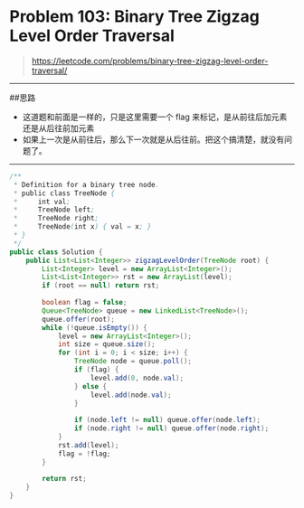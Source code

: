 # Problem 103: Binary Tree Zigzag Level Order Traversal

> https://leetcode.com/problems/binary-tree-zigzag-level-order-traversal/

----
##思路
* 这道题和前面是一样的，只是这里需要一个 flag 来标记，是从前往后加元素还是从后往前加元素
* 如果上一次是从前往后，那么下一次就是从后往前。把这个搞清楚，就没有问题了。

-----


```java
/**
 * Definition for a binary tree node.
 * public class TreeNode {
 *     int val;
 *     TreeNode left;
 *     TreeNode right;
 *     TreeNode(int x) { val = x; }
 * }
 */
public class Solution {
    public List<List<Integer>> zigzagLevelOrder(TreeNode root) {
        List<Integer> level = new ArrayList<Integer>();
        List<List<Integer>> rst = new ArrayList(level);
        if (root == null) return rst;
        
        boolean flag = false;
        Queue<TreeNode> queue = new LinkedList<TreeNode>();
        queue.offer(root);
        while (!queue.isEmpty()) {
            level = new ArrayList<Integer>();
            int size = queue.size();
            for (int i = 0; i < size; i++) {
                TreeNode node = queue.poll();
                if (flag) {
                    level.add(0, node.val);
                } else {
                    level.add(node.val);
                }
                
                if (node.left != null) queue.offer(node.left);
                if (node.right != null) queue.offer(node.right);
            }
            rst.add(level);
            flag = !flag;
        }
        
        return rst;
    }
}
```


